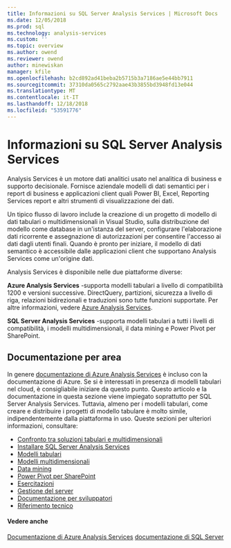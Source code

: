 ```yaml
---
title: Informazioni su SQL Server Analysis Services | Microsoft Docs
ms.date: 12/05/2018
ms.prod: sql
ms.technology: analysis-services
ms.custom: ''
ms.topic: overview
ms.author: owend
ms.reviewer: owend
author: minewiskan
manager: kfile
ms.openlocfilehash: b2cd892ad41beba2b5715b3a7186ae5e44bb7911
ms.sourcegitcommit: 37310da0565c2792aae43b3855bd3948fd13e044
ms.translationtype: MT
ms.contentlocale: it-IT
ms.lasthandoff: 12/18/2018
ms.locfileid: "53591776"
---
```

# <a name="about-sql-server-analysis-services"></a>Informazioni su SQL Server Analysis Services

Analysis Services è un motore dati analitici usato nel analitica di business e supporto decisionale. Fornisce aziendale modelli di dati semantici per i report di business e applicazioni client quali Power BI, Excel, Reporting Services report e altri strumenti di visualizzazione dei dati.

Un tipico flusso di lavoro include la creazione di un progetto di modello di dati tabulari o multidimensionali in Visual Studio, sulla distribuzione del modello come database in un'istanza del server, configurare l'elaborazione dati ricorrente e assegnazione di autorizzazioni per consentire l'accesso ai dati dagli utenti finali. Quando è pronto per iniziare, il modello di dati semantico è accessibile dalle applicazioni client che supportano Analysis Services come un'origine dati.

Analysis Services è disponibile nelle due piattaforme diverse:

**Azure Analysis Services** -supporta modelli tabulari a livello di compatibilità 1200 e versioni successive. DirectQuery, partizioni, sicurezza a livello di riga, relazioni bidirezionali e traduzioni sono tutte funzioni supportate. Per altre informazioni, vedere [Azure Analysis Services](https://docs.microsoft.com/azure/analysis-services/).

**SQL Server Analysis Services** -supporta modelli tabulari a tutti i livelli di compatibilità, i modelli multidimensionali, il data mining e Power Pivot per SharePoint.

## <a name="documentation-by-area"></a>Documentazione per area

In genere [documentazione di Azure Analysis Services](https://docs.microsoft.com/azure/analysis-services/) è incluso con la documentazione di Azure. Se si è interessati in presenza di modelli tabulari nel cloud, è consigliabile iniziare da questo punto. Questo articolo e la documentazione in questa sezione viene impiegato soprattutto per SQL Server Analysis Services. Tuttavia, almeno per i modelli tabulari, come creare e distribuire i progetti di modello tabulare è molto simile, indipendentemente dalla piattaforma in uso. Queste sezioni per ulteriori informazioni, consultare:

- [Confronto tra soluzioni tabulari e multidimensionali](../analysis-services/comparing-tabular-and-multidimensional-solutions-ssas.md)
- [Installare SQL Server Analysis Services](../analysis-services/instances/install-windows/install-analysis-services.md)
- [Modelli tabulari](../analysis-services/tabular-models/tabular-models-ssas.md)
- [Modelli multidimensionali](../analysis-services/multidimensional-models/multidimensional-models-ssas.md)
- [Data mining](../analysis-services/data-mining/data-mining-ssas.md)
- [Power Pivot per SharePoint](../analysis-services/power-pivot-sharepoint/power-pivot-for-sharepoint-ssas.md)
- [Esercitazioni](../analysis-services/analysis-services-tutorials-ssas.md)
- [Gestione del server](../analysis-services/instances/analysis-services-instance-management.md)
- [Documentazione per sviluppatori](analysis-services-developer-documentation.md)
- [Riferimento tecnico](https://docs.microsoft.com/bi-reference/)

#### <a name="see-also"></a>Vedere anche

[Documentazione di Azure Analysis Services](https://docs.microsoft.com/azure/analysis-services/)
[documentazione di SQL Server](../sql-server/sql-server-technical-documentation.md)
